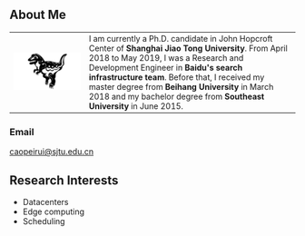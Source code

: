 ## About Me

<html>
    <table border="0" cellspacing="1" cellpadding="0">
        <tr>
            <td>
            <img src="./zjy_ dinosaur.jpg"/>
            </td>
            <td>
                I am currently a Ph.D. candidate in John Hopcroft Center of <b>Shanghai Jiao Tong University</b>. From April 2018 to May 2019, I was a Research and Development Engineer in <b>Baidu's search infrastructure team</b>. Before that, I received my master degree from <b>Beihang University</b> in March 2018 and my bachelor degree from <b>Southeast University</b> in June 2015. 
            </td>
        </tr>
    </table>
</html>


### Email
caopeirui@sjtu.edu.cn

## Research Interests 
- Datacenters
- Edge computing
- Scheduling

